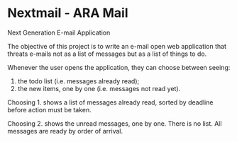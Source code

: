 Nextmail - ARA Mail
======

Next Generation E-mail Application

The objective of this project is to write an e-mail open web application that threats e-mails not as a list of messages but as a list of things to do.

Whenever the user opens the application, they can choose between seeing:
1. the todo list (i.e. messages already read);
2. the new items, one by one (i.e. messages not read yet).

Choosing 1. shows a list of messages already read, sorted by deadline before action must be taken.

Choosing 2. shows the unread messages, one by one. There is no list. All messages are ready by order of arrival.
